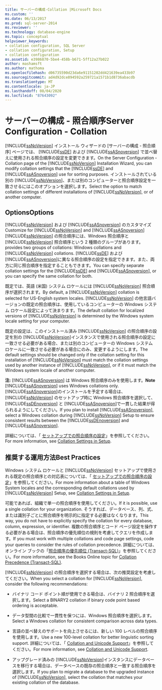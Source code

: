 ```yaml
---
title: サーバーの構成-Collation |Microsoft Docs
ms.custom: ''
ms.date: 06/13/2017
ms.prod: sql-server-2014
ms.reviewer: ''
ms.technology: database-engine
ms.topic: conceptual
helpviewer_keywords:
- collation configuration, SQL Server
- collation configuration, Setup
- collation configuration
ms.assetid: e3986870-5be4-458b-b671-5ff12a27b022
author: mashamsft
ms.author: mathoma
ms.openlocfilehash: d06735590d23da6e91151202dd421639ea433b97
ms.sourcegitcommit: ad4d92dce894592a259721a1571b1d8736abacdb
ms.translationtype: MT
ms.contentlocale: ja-JP
ms.lasthandoff: 08/04/2020
ms.locfileid: "87643092"
---
```

# <a name="server-configuration---collation"></a><span data-ttu-id="b4347-102">サーバーの構成 - 照合順序</span><span class="sxs-lookup"><span data-stu-id="b4347-102">Server Configuration - Collation</span></span>
  <span data-ttu-id="b4347-103">[!INCLUDE[ssNoVersion](../../includes/ssnoversion-md.md)] インストール ウィザードの [サーバーの構成 - 照合順序] ページでは、 [!INCLUDE[ssDE](../../includes/ssde-md.md)] および [!INCLUDE[ssASnoversion](../../includes/ssasnoversion-md.md)] で並べ替えに使用される照合順序の設定を変更できます。</span><span class="sxs-lookup"><span data-stu-id="b4347-103">On the Server Configuration - Collation page of the [!INCLUDE[ssNoVersion](../../includes/ssnoversion-md.md)] Installation Wizard, you can modify collation settings that the [!INCLUDE[ssDE](../../includes/ssde-md.md)] and [!INCLUDE[ssASnoversion](../../includes/ssasnoversion-md.md)] use for sorting purposes.</span></span> <span data-ttu-id="b4347-104">インストールされている別の [!INCLUDE[ssNoVersion](../../includes/ssnoversion-md.md)]、または別のコンピューターと照合順序設定を一致させるにはこのオプションを選択します。</span><span class="sxs-lookup"><span data-stu-id="b4347-104">Select the option to match collation settings of different installations of [!INCLUDE[ssNoVersion](../../includes/ssnoversion-md.md)], or of another computer.</span></span>  
  
## <a name="options"></a><span data-ttu-id="b4347-105">Options</span><span class="sxs-lookup"><span data-stu-id="b4347-105">Options</span></span>  
 <span data-ttu-id="b4347-106">[!INCLUDE[ssNoVersion](../../includes/ssnoversion-md.md)] および [!INCLUDE[ssASnoversion](../../includes/ssasnoversion-md.md)] のカスタマイズ</span><span class="sxs-lookup"><span data-stu-id="b4347-106">Customize for [!INCLUDE[ssNoVersion](../../includes/ssnoversion-md.md)] and [!INCLUDE[ssASnoversion](../../includes/ssasnoversion-md.md)]</span></span>  
 [!INCLUDE[ssNoVersion](../../includes/ssnoversion-md.md)] <span data-ttu-id="b4347-107">の照合順序には、Windows 照合順序と [!INCLUDE[ssNoVersion](../../includes/ssnoversion-md.md)] 照合順序という 2 種類のグループがあります。</span><span class="sxs-lookup"><span data-stu-id="b4347-107">provides two groups of collations: Windows collations and [!INCLUDE[ssNoVersion](../../includes/ssnoversion-md.md)] collations.</span></span> <span data-ttu-id="b4347-108">[!INCLUDE[ssDE](../../includes/ssde-md.md)] および [!INCLUDE[ssASnoversion](../../includes/ssasnoversion-md.md)]に異なる照合順序の設定を指定できます。また、両方に同じ照合順序を指定することもできます。</span><span class="sxs-lookup"><span data-stu-id="b4347-108">You can specify separate collation settings for the [!INCLUDE[ssDE](../../includes/ssde-md.md)] and [!INCLUDE[ssASnoversion](../../includes/ssasnoversion-md.md)], or you can specify the same collation for both.</span></span>  
  
 <span data-ttu-id="b4347-109">既定では、英語 (米国) システム ロケールには [!INCLUDE[ssNoVersion](../../includes/ssnoversion-md.md)] 照合順序が選択されます。</span><span class="sxs-lookup"><span data-stu-id="b4347-109">By default, a [!INCLUDE[ssNoVersion](../../includes/ssnoversion-md.md)] collation is selected for US-English system locales.</span></span> <span data-ttu-id="b4347-110">[!INCLUDE[ssNoVersion](../../includes/ssnoversion-md.md)] の他言語バージョンの既定の照合順序は、使用しているコンピューターの Windows システム ロケール設定によって決まります。</span><span class="sxs-lookup"><span data-stu-id="b4347-110">The default collation for localized versions of [!INCLUDE[ssNoVersion](../../includes/ssnoversion-md.md)] is determined by the Windows system locale setting for your computer.</span></span>  
  
 <span data-ttu-id="b4347-111">既定の設定は、このインストール済み [!INCLUDE[ssNoVersion](../../includes/ssnoversion-md.md)] の照合順序の設定を別の [!INCLUDE[ssNoVersion](../../includes/ssnoversion-md.md)]インスタンスで使用される照合順序の設定に一致させる必要がある場合、または別のコンピューターの Windows システム ロケールに一致させる必要がある場合にのみ、変更するようにします。</span><span class="sxs-lookup"><span data-stu-id="b4347-111">The default settings should be changed only if the collation setting for this installation of [!INCLUDE[ssNoVersion](../../includes/ssnoversion-md.md)] must match the collation settings used by another instance of [!INCLUDE[ssNoVersion](../../includes/ssnoversion-md.md)], or if it must match the Windows system locale of another computer.</span></span>  
  
 <span data-ttu-id="b4347-112">**注:** [!INCLUDE[ssASnoversion](../../includes/ssasnoversion-md.md)] は Windows 照合順序のみを使用します。</span><span class="sxs-lookup"><span data-stu-id="b4347-112">**Note** [!INCLUDE[ssASnoversion](../../includes/ssasnoversion-md.md)] uses Windows collations only.</span></span> <span data-ttu-id="b4347-113">[!INCLUDE[ssASnoversion](../../includes/ssasnoversion-md.md)]のインストールを予定する場合は、 [!INCLUDE[ssNoVersion](../../includes/ssnoversion-md.md)] のセットアップ時に Windows 照合順序を選択して、 [!INCLUDE[ssDEnoversion](../../includes/ssdenoversion-md.md)] と [!INCLUDE[ssASnoversion](../../includes/ssasnoversion-md.md)]で一貫した結果が得られるようにしてください。</span><span class="sxs-lookup"><span data-stu-id="b4347-113">If you plan to install [!INCLUDE[ssASnoversion](../../includes/ssasnoversion-md.md)], select a Windows collation during [!INCLUDE[ssNoVersion](../../includes/ssnoversion-md.md)] Setup to ensure consistent results between the [!INCLUDE[ssDEnoversion](../../includes/ssdenoversion-md.md)] and [!INCLUDE[ssASnoversion](../../includes/ssasnoversion-md.md)].</span></span>  
  
 <span data-ttu-id="b4347-114">詳細については、「 [セットアップでの照合順序の設定](https://go.microsoft.com/fwlink/?LinkId=190977)」を参照してください。</span><span class="sxs-lookup"><span data-stu-id="b4347-114">For more information, see [Collation Settings in Setup](https://go.microsoft.com/fwlink/?LinkId=190977).</span></span>  
  
## <a name="best-practices"></a><span data-ttu-id="b4347-115">推奨する運用方法</span><span class="sxs-lookup"><span data-stu-id="b4347-115">Best Practices</span></span>  
 <span data-ttu-id="b4347-116">Windows システム ロケールと [!INCLUDE[ssNoVersion](../../includes/ssnoversion-md.md)] セットアップで使用される既定の照合順序との対応表については、「 [セットアップでの照合順序の設定](https://go.microsoft.com/fwlink/?LinkId=190977)」を参照してください。</span><span class="sxs-lookup"><span data-stu-id="b4347-116">For more information about a table of Windows System locales and the corresponding default collations used by [!INCLUDE[ssNoVersion](../../includes/ssnoversion-md.md)] Setup, see [Collation Settings in Setup](https://go.microsoft.com/fwlink/?LinkId=190977).</span></span>  
  
 <span data-ttu-id="b4347-117">可能であれば、組織で単一の照合順序を使用してください。</span><span class="sxs-lookup"><span data-stu-id="b4347-117">If it is possible, use a single collation for your organization.</span></span> <span data-ttu-id="b4347-118">そうすれば、データベース、列、式、または識別子ごとに照合順序を明示的に指定する必要はなくなります。</span><span class="sxs-lookup"><span data-stu-id="b4347-118">This way, you do not have to explicitly specify the collation for every database, column, expression, or identifier.</span></span> <span data-ttu-id="b4347-119">複数の照合順序とコード ページ設定を操作する必要がある場合は、照合順序の優先順位の規則を考慮してクエリを作成します。</span><span class="sxs-lookup"><span data-stu-id="b4347-119">If you must work with multiple collations and code page settings, code your queries to consider the rules of collation precedence.</span></span> <span data-ttu-id="b4347-120">詳細については、オンライン ブックの「[照合順序の優先順位 &#40;Transact-SQL&#41;](/sql/t-sql/statements/collation-precedence-transact-sql)」を参照してください。</span><span class="sxs-lookup"><span data-stu-id="b4347-120">For more information, see the Books Online topic for [Collation Precedence &#40;Transact-SQL&#41;](/sql/t-sql/statements/collation-precedence-transact-sql).</span></span>  
  
 <span data-ttu-id="b4347-121">[!INCLUDE[ssNoVersion](../../includes/ssnoversion-md.md)] の照合順序を選択する場合は、次の推奨設定を考慮してください。</span><span class="sxs-lookup"><span data-stu-id="b4347-121">When you select a collation for [!INCLUDE[ssNoVersion](../../includes/ssnoversion-md.md)], consider the following recommendations:</span></span>  
  
-   <span data-ttu-id="b4347-122">バイナリ コード ポイント順が使用できる場合は、バイナリ 2 照合順序を選択します。</span><span class="sxs-lookup"><span data-stu-id="b4347-122">Select a BINARY2 collation if binary code point based ordering is acceptable.</span></span>  
  
-   <span data-ttu-id="b4347-123">データ型間の比較で一貫性を保つには、Windows 照合順序を選択します。</span><span class="sxs-lookup"><span data-stu-id="b4347-123">Select a Windows collation for consistent comparison across data types.</span></span>  
  
-   <span data-ttu-id="b4347-124">言語の並べ替えのサポートを向上させるには、新しい 100 レベルの照合順序を使用します。</span><span class="sxs-lookup"><span data-stu-id="b4347-124">Use a new 100-level collation for better linguistic sorting support.</span></span> <span data-ttu-id="b4347-125">詳細については、「 [Collation and Unicode Support](../../relational-databases/collations/collation-and-unicode-support.md)」を参照してください。</span><span class="sxs-lookup"><span data-stu-id="b4347-125">For more information, see [Collation and Unicode Support](../../relational-databases/collations/collation-and-unicode-support.md).</span></span>  
  
-   <span data-ttu-id="b4347-126">アップグレード済みの [!INCLUDE[ssNoVersion](../../includes/ssnoversion-md.md)]インスタンスにデータベースを移行する場合は、データベースの既存の照合順序と一致する照合順序を選択します。</span><span class="sxs-lookup"><span data-stu-id="b4347-126">If you plan to migrate a database to the upgraded instance of [!INCLUDE[ssNoVersion](../../includes/ssnoversion-md.md)], select the collation that matches your existing collation of the database.</span></span>  
  
  
